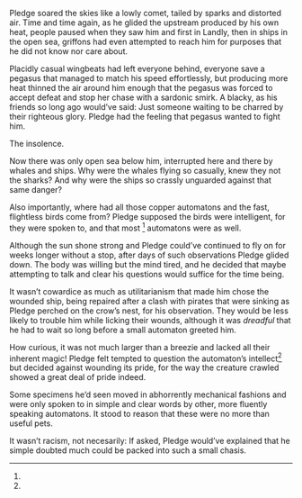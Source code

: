 Pledge soared the skies like a lowly comet, tailed by sparks and distorted air. Time and time again, as he glided the upstream produced by his own heat, people paused when they saw him and first in Landly, then in ships in the open sea, griffons had even attempted to reach him for purposes that he did not know nor care about.

Placidly casual wingbeats had left everyone behind, everyone save a pegasus that managed to match his speed effortlessly, but producing more heat thinned the air around him enough that the pegasus was forced to accept defeat and stop her chase with a sardonic smirk. A blacky, as his friends so long ago would’ve said: Just someone waiting to be charred by their righteous glory. Pledge had the feeling that pegasus wanted to fight him.

The insolence.

Now there was only open sea below him, interrupted here and there by whales and ships. Why were the whales flying so casually, knew they not the sharks? And why were the ships so crassly unguarded against that same danger? 

Also importantly, where had all those copper automatons and the fast, flightless birds come from? Pledge supposed the birds were intelligent, for they were spoken to, and that most [^duda] automatons were as well.

Although the sun shone strong and Pledge could’ve continued to fly on for weeks longer without a stop, after days of such observations Pledge glided down. The body was willing but the mind tired, and he decided that maybe attempting to talk and clear his questions would suffice for the time being.

It wasn’t cowardice as much as utilitarianism that made him chose the wounded ship, being repaired after a clash with pirates that were sinking as Pledge perched on the crow’s nest, for his observation. They would be less likely to trouble him while licking their wounds, although it was *dreadful* that he had to wait so long before a small automaton greeted him.

How curious, it was not much larger than a breezie and lacked all their inherent magic! Pledge felt tempted to question the automaton’s intellect[^brain] but decided against wounding its pride, for the way the creature crawled showed a great deal of pride indeed.




[^duda]:
Some specimens he’d seen moved in abhorrently mechanical fashions and were only spoken to in simple and clear words by other, more fluently speaking automatons. It stood to reason that these were no more than useful pets.

[^brain]:
It wasn’t racism, not necesarily: If asked, Pledge would’ve explained that he simple doubted much could be packed into such a small chasis.
